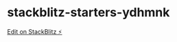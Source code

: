 # stackblitz-starters-ydhmnk

[Edit on StackBlitz ⚡️](https://stackblitz.com/edit/stackblitz-starters-ydhmnk)